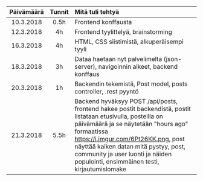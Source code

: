 | Päivämäärä    | Tunnit    | Mitä tuli tehtyä                       |
|:-------------:|:---------:|:---------------------------------------|
| 10.3.2018     | 0.5h      | Frontend konffausta                    |
| 12.3.2018     | 4h        | Frontend tyylittelyä, brainstorming    |
| 16.3.2018     | 4h 		| HTML, CSS siistimistä, alkuperäisempi tyyli 	 |
| 18.3.2018     | 3h        | Dataa haetaan nyt palvelimelta (json-server), navigoinnin alkeet, backend konffaus |
| 20.3.2018     | 1h        | Backendin tekemistä, Post model, posts controller, .rest pyyntö |
| 21.3.2018     | 5.5h      | Backend hyväksyy POST /api/posts, frontend hakee postit backendistä, postit listataan etusivulla, posteilla on päivämäärä ja se näytetään "hours ago" formaatissa https://i.imgur.com/6Pt26KK.png, post näyttää kaiken datan mitä pystyy, post, community ja user luonti ja näiden populointi, ensimmäinen testi, kirjautumislomake |